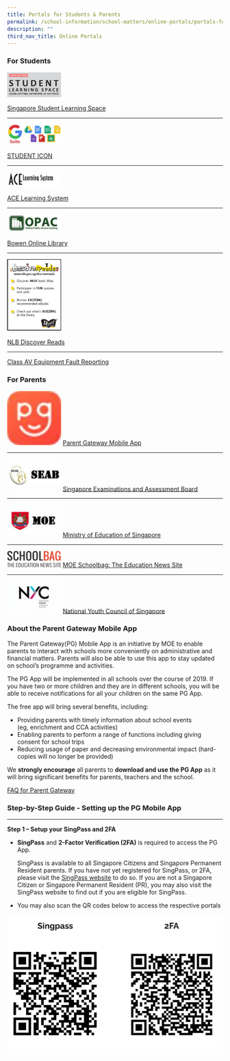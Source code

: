 ```yaml
---
title: Portals for Students & Parents
permalink: /school-information/school-matters/online-portals/portals-for-students-n-parents
description: ""
third_nav_title: Online Portals
---
```

### For Students


<img src="/images/sls_big.jpeg" 
     style="width:25%">
		 
[Singapore Student Learning Space](https://vle.learning.moe.edu.sg/login)

-----

<img src="/images/g-suite-logo.jpeg" 
     style="width:25%">
		 
[STUDENT ICON](http://www.gmail.com/)

-----
<img src="/images/_ALS.jpeg" 
     style="width:25%">

[ACE Learning System](https://www.ace-learning.com/login)

---- 

<img src="/images/opac.jpeg" 
     style="width:25%">
		 
[Bowen Online Library](https://schoolibrary.moe.edu.sg/bowensec/cgi-bin/spydus.exe/MSGTRN/WPAC/HOME)

-----

<img src="/images/NIB_link.jpeg" 
     style="width:25%">
		 
[NLB Discover Reads](http://www.nlb.gov.sg/discovereads)

-----

[Class AV Equipment Fault Reporting](https://goo.gl/forms/EalxK7AXli9dVbKc2)

### For Parents

<img src="/images/pg_icon.jpg" 
     style="width:25%">
[Parent Gateway Mobile App](https://bowensec.moe.edu.sg/school-information/school-matters/online-portals/portals-for-students-n-parents/parent-gateway-mobile-app)

----


<img src="/images/icon_seab.jpeg"
     style="width:25%">
[Singapore Examinations and Assessment Board](https://www.seab.gov.sg/)

----

<img src="/images/icon_moe.jpeg"
     style="width:25%">
[Ministry of Education of Singapore](https://www.moe.gov.sg/)

-----

<img src="/images/icon_schoolbag.jpeg"
     style="width:25%">
[MOE Schoolbag: The Education News Site](https://www.schoolbag.sg/)

---
<img src="/images/icon_nyc.jpeg" 
     style="width:25%">
[National Youth Council of Singapore](https://www.nyc.gov.sg/en)


### About the Parent Gateway Mobile App

The Parent Gateway(PG) Mobile App is an initiative by MOE to enable parents to interact with schools more conveniently on administrative and financial matters. Parents will also be able to use this app to stay updated on school’s programme and activities. 

  

The PG App will be implemented in all schools over the course of 2019. If you have two or more children and they are in different schools, you will be able to receive notifications for all your children on the same PG App. 

  

The free app will bring several benefits, including: 

*   Providing parents with timely information about school events  
    (eg, enrichment and CCA activities) 
*   Enabling parents to perform a range of functions including giving consent for school trips 
*   Reducing usage of paper and decreasing environmental impact (hard-copies will no longer be provided) 

We **strongly encourage** all parents to **download and use the PG App** as it will bring significant benefits for parents, teachers and the school.

[FAQ for Parent Gateway](/files/FAQ%20for%20Parent%20Gateway.pdf)

### Step-by-Step Guide - Setting up the PG Mobile App
-------------------------------------------------

**Step 1 – Setup your SingPass and 2FA** 



*   **SingPass** and **2-Factor Verification (2FA)** is required to access the PG App.
    
    SingPass is available to all Singapore Citizens and Singapore Permanent Resident parents. If you have not yet registered for SingPass, or 2FA, please visit the [SingPass website](https://www.singpass.gov.sg/) to do so. If you are not a Singapore Citizen or Singapore Permanent Resident (PR), you may also visit the SingPass website to find out if you are eligible for SingPass.
        
* You may also scan the QR codes below to access the respective portals
    
![](/images/QR.png)
   